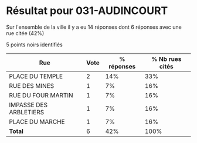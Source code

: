 # Résultat pour 031-AUDINCOURT

Sur l'ensemble de la ville il y a eu 14 réponses dont 6 réponses avec une rue citée (42%)

5 points noirs identifiés

| Rue | Vote | % réponses | % Nb rues cités|
|-----|------|------------|----------------|
| PLACE DU TEMPLE | 2 | 14% | 33%|
| RUE DES MINES | 1 | 7% | 16%|
| RUE DU FOUR MARTIN | 1 | 7% | 16%|
| IMPASSE DES ARBLETIERS | 1 | 7% | 16%|
| PLACE DU MARCHE | 1 | 7% | 16%|
| **Total** | 6 | 42% | 100%|
